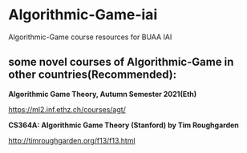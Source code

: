 # Algorithmic-Game-iai
Algorithmic-Game course resources for BUAA IAI
## some novel courses of Algorithmic-Game in other countries(Recommended):

**Algorithmic Game Theory, Autumn Semester 2021(Eth)**

https://ml2.inf.ethz.ch/courses/agt/

**CS364A: Algorithmic Game Theory (Stanford) by Tim Roughgarden**

http://timroughgarden.org/f13/f13.html
